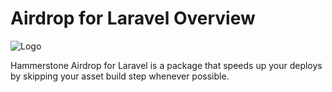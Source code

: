 
# Airdrop for Laravel Overview

![Logo](/img/logo.png)

Hammerstone Airdrop for Laravel is a package that speeds up your deploys by skipping your asset build step whenever possible.
